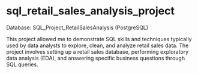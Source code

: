 # sql_retail_sales_analysis_project

Database: SQL_Project_RetailSalesAnalysis
(PostgreSQL)

This project allowed me to demonstrate SQL skills and techniques typically used by data analysts to explore, clean, and analyze retail sales data. The project involves setting up a retail sales database, performing exploratory data analysis (EDA), and answering specific business questions through SQL queries.
